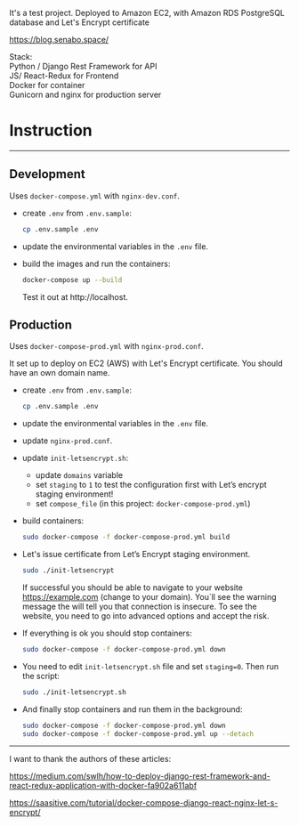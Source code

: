 It's a test project. Deployed to Amazon EC2, with Amazon RDS PostgreSQL database and Let's Encrypt certificate

https://blog.senabo.space/

Stack: <br/>
Python / Django Rest Framework for API <br/>
JS/ React-Redux for Frontend <br/>
Docker for container <br/>
Gunicorn and nginx for production server<br/>



# Instruction 

---

## Development

Uses `docker-compose.yml` with `nginx-dev.conf`.

* create `.env`  from `.env.sample`:
    
    ```sh
    cp .env.sample .env
    ```

* update the environmental variables in the `.env` file.

* build the images and run the containers:

  ```sh
  docker-compose up --build  
  ```
  Test it out at http://localhost.

## Production
Uses `docker-compose-prod.yml` with `nginx-prod.conf`. 

It set up to deploy on EC2 (AWS) with Let's Encrypt certificate. 
You should have an own domain name.

* create `.env`  from `.env.sample`:

    ```sh
    cp .env.sample .env
    ```

* update the environmental variables in the `.env` file.
* update `nginx-prod.conf`.
* update `init-letsencrypt.sh`:
  * update `domains` variable
  * set `staging` to `1` to test the configuration first with Let’s encrypt staging environment! 
  * set `compose_file` (in this project: `docker-compose-prod.yml`)
* build containers:
  ```sh
  sudo docker-compose -f docker-compose-prod.yml build
  ``` 
* Let's issue certificate from Let’s Encrypt staging environment. 
  ```sh
  sudo ./init-letsencrypt
  ``` 
  If successful you should be able to navigate to your website https://example.com (change to your domain). You`ll see the warning message the will tell you that connection is insecure. To see the website, you need to go into advanced options and accept the risk.
* If everything is ok you should stop containers:
  ```sh
  sudo docker-compose -f docker-compose-prod.yml down
  ```
* You need to edit `init-letsencrypt.sh` file and set `staging=0`. Then run the script:
  ```sh
  sudo ./init-letsencrypt.sh
  ```
  
* And finally stop containers and run them in the background:
  ```sh
  sudo docker-compose -f docker-compose-prod.yml down
  sudo docker-compose -f docker-compose-prod.yml up --detach
  ```
  
---

I want to thank the authors of these articles:

https://medium.com/swlh/how-to-deploy-django-rest-framework-and-react-redux-application-with-docker-fa902a611abf

https://saasitive.com/tutorial/docker-compose-django-react-nginx-let-s-encrypt/